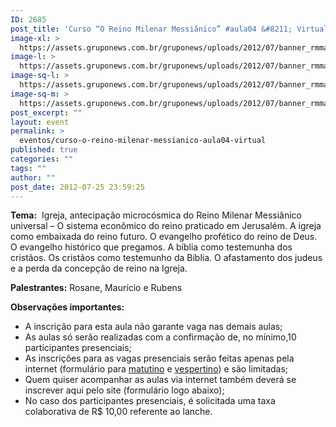 ```yaml
---
ID: 2685
post_title: 'Curso “O Reino Milenar Messiânico” #aula04 &#8211; Virtual'
image-xl: >
  https://assets.gruponews.com.br/gruponews/uploads/2012/07/banner_rmma41.jpg
image-l: >
  https://assets.gruponews.com.br/gruponews/uploads/2012/07/banner_rmma41.jpg
image-sq-l: >
  https://assets.gruponews.com.br/gruponews/uploads/2012/07/banner_rmma41.jpg
image-sq-m: >
  https://assets.gruponews.com.br/gruponews/uploads/2012/07/banner_rmma41-720x320.jpg
post_excerpt: ""
layout: event
permalink: >
  eventos/curso-o-reino-milenar-messianico-aula04-virtual
published: true
categories: ""
tags: ""
author: ""
post_date: 2012-07-25 23:59:25
---
```

<strong>Tema:</strong>  Igreja, antecipação microcósmica do Reino Milenar Messiânico universal – O sistema econômico do reino praticado em Jerusalém. A igreja como embaixada do reino futuro. O evangelho profético do reino de Deus. O evangelho histórico que pregamos. A bíblia como testemunha dos cristãos. Os cristãos como testemunho da Bíblia. O afastamento dos judeus e a perda da concepção de reino na Igreja.

<strong>Palestrantes:</strong> Rosane, Maurício e Rubens

<strong>Observações importantes:</strong>
- A inscrição para esta aula não garante vaga nas demais aulas;
- As aulas só serão realizadas com a confirmação de, no mínimo,10 participantes presenciais;
- As inscrições para as vagas presenciais serão feitas apenas pela internet (formulário para <a title="Curso “O Reino Milenar Messiânico” #aula02 – Matutino" href="http://www.gruponews.com.br/eventos/curso-reino-milenar-messianico-aula02-matutino">matutino</a> e <a title="Curso “O Reino Milenar Messiânico” #aula02 – Vespertino" href="http://www.gruponews.com.br/eventos/curso-reino-milenar-messianico-aula02-vespertino">vespertino</a>) e são limitadas;
- Quem quiser acompanhar as aulas via internet também deverá se inscrever aqui pelo site (formulário logo abaixo);
- No caso dos participantes presenciais, é solicitada uma taxa colaborativa de R$ 10,00 referente ao lanche.